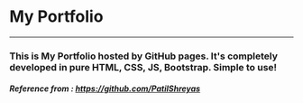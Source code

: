 # My Portfolio

---

### This is My Portfolio hosted by GitHub pages. It's completely developed in pure HTML, CSS, JS, Bootstrap. Simple to use!

##### Reference from : https://github.com/PatilShreyas
